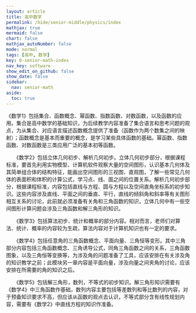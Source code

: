 ```yaml
---
layout: article
title: 高中数学
permalink: /hide/senior-middle/physics/index
mathjax: true
mermaid: false
chart: false
mathjax_autoNumber: false
mode: normal
tags: [高中, 数学]
key: 0-senior-math-index
nav_key: software
show_edit_on_github: false
show_date: false
sidebar:
  nav: senior-math
aside:
  toc: true
---
```


<!--more-->



《数学1》包括集合、函数概念、幂函数、指数函数、对数函数，以及函数的应用。集合是高中数学的基础知识，为后续教学内容准备了集合语言和思考问题的观点，为从集合、对应语言描述函数概念提供了准备（函数作为两个数集之间的映射）；函数概念是基本而重要的概念，是学习某些具体函数的基础。幂函数、指数函数、对数函数是三类应用广泛的基本初等函数。

　　《数学2》包括立体几何初步、解析几何初步。立体几何初步部分，根据课程标准，要首先利用实物模型、计算机软件观察大量的空间图形，认识基本几何体及其简单组合体的结构特征，能画出空间图形的三视图、直观图，了解一些常见几何体的表面积和体积的计算公式，学习点、线、面之间的位置关系。解析几何初步部分，根据课程标准，内容包括直线与方程、圆与方程以及空间直角坐标系的初步知识。这些内容涉及直线、平面之间的垂直、平行，直线的倾斜角和斜率等有关图形相互关系的讨论，此前就必须准备有关角和三角函数的知识，立体几何中有一些空间图形计算问题会涉及三角函数和解三角形的知识。

　　《数学3》包括算法初步、统计和概率的部分内容。相对而言，老师们对算法、统计、概率的内容较为生疏，算法内容对于计算机知识也有一定的要求。

　　《数学4》包括任意角的三角函数概念、平面向量、三角恒等变形。其中三角部分内容包括三角函数概念、三角诱导公式，同角三角函数之间的关系，三角函数图象，以及三角恒等变换等，为涉及角的问题准备了工具，应该安排在有关涉及角的知识教学之前；此模块另一章内容是平面向量，涉及向量之间夹角的讨论，应该安排在所需要的角的知识之后。

　　《数学5》包括解三角形，数列，不等式的初步知识。解三角形知识需要有《数学4》中三角函数作基础，数列内容主要包括等差数列和等比数列的内容，对于预备知识要求不高，但应该从函数的观点去认识，不等式部分含有线性规划内容，需要有《数学2》中直线方程的知识作准备。